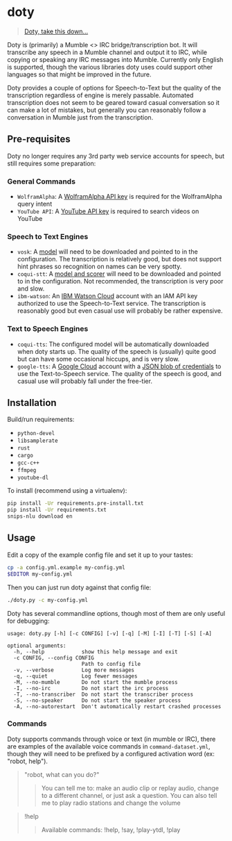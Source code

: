 # doty
>[Doty, take this down...](https://www.youtube.com/watch?v=JiG_tOoqfIM)

Doty is (primarily) a Mumble <> IRC bridge/transcription bot. It will transcribe any speech
in a Mumble channel and output it to IRC, while copying or speaking any IRC
messages into Mumble. Currently only English is supported, though the various
libraries doty uses could support other languages so that might be improved in
the future.

Doty provides a couple of options for Speech-to-Text but the quality of the
transcription regardless of engine is merely passable. Automated transcription
does not seem to be geared toward casual conversation so it can
make a lot of mistakes, but generally you can reasonably follow a conversation in
Mumble just from the transcription.

## Pre-requisites

Doty no longer requires any 3rd party web service accounts for speech, but still requires
some preparation:

### General Commands

  - `WolframAlpha`: A [WolframAlpha API key](https://products.wolframalpha.com/api/)
    is required for the WolframAlpha query intent
  - `YouTube API`: A [YouTube API key](https://developers.google.com/youtube/registering_an_application)
    is required to search videos on YouTube

### Speech to Text Engines

  - `vosk`: A [model](https://alphacephei.com/vosk/models)
    will need to be downloaded and pointed to in the configuration. The transcription
    is relatively good, but does not support hint phrases so recognition on names
    can be very spotty.
  - `coqui-stt`: A [model and scorer](https://stt.readthedocs.io/en/latest/DEPLOYMENT.html#download-models)
    will need to be downloaded and pointed to in the configuration. Not recommended,
    the transcription is very poor and slow.
  - `ibm-watson`: An [IBM Watson Cloud](https://www.ibm.com/watson/developercloud/) account
    with an IAM API key authorized to use the Speech-to-Text service. The transcription
    is reasonably good but even casual use will probably be rather expensive.

### Text to Speech Engines

  - `coqui-tts`: The configured model will be automatically downloaded when doty
    starts up. The quality of the speech is (usually) quite good but can have some
    occasional hiccups, and is very slow.
  - `google-tts`: A [Google Cloud](https://cloud.google.com/) account with a
    [JSON blob of credentials](https://cloud.google.com/iam/docs/creating-managing-service-account-keys)
    to use the Text-to-Speech service. The quality of the speech is good, and
    casual use will probably fall under the free-tier.

## Installation

Build/run requirements:

  - `python-devel`
  - `libsamplerate`
  - `rust`
  - `cargo`
  - `gcc-c++`
  - `ffmpeg`
  - `youtube-dl`

To install (recommend using a virtualenv):

~~~~bash
pip install -Ur requirements.pre-install.txt
pip install -Ur requirements.txt
snips-nlu download en
~~~~

## Usage

Edit a copy of the example config file and set it up to your tastes:

~~~~bash
cp -a config.yml.example my-config.yml
$EDITOR my-config.yml
~~~~

Then you can just run doty against that config file:

~~~~bash
./doty.py -c my-config.yml
~~~~

Doty has several commandline options, though most of them are only useful for
debugging:

~~~~
usage: doty.py [-h] [-c CONFIG] [-v] [-q] [-M] [-I] [-T] [-S] [-A]

optional arguments:
  -h, --help            show this help message and exit
  -c CONFIG, --config CONFIG
                        Path to config file
  -v, --verbose         Log more messages
  -q, --quiet           Log fewer messages
  -M, --no-mumble       Do not start the mumble process
  -I, --no-irc          Do not start the irc process
  -T, --no-transcriber  Do not start the transcriber process
  -S, --no-speaker      Do not start the speaker process
  -A, --no-autorestart  Don't automatically restart crashed processes
~~~~

### Commands

Doty supports commands through voice or text (in mumble or IRC), there are examples
of the available voice commands in `command-dataset.yml`, though they will need to be
prefixed by a configured activation word (ex: "robot, help").

> "robot, what can you do?"
>> You can tell me to: make an audio clip or replay audio, change to a different
channel, or just ask a question. You can also tell me to play radio stations
and change the volume

> !help
>> Available commands: !help, !say, !play-ytdl, !play
